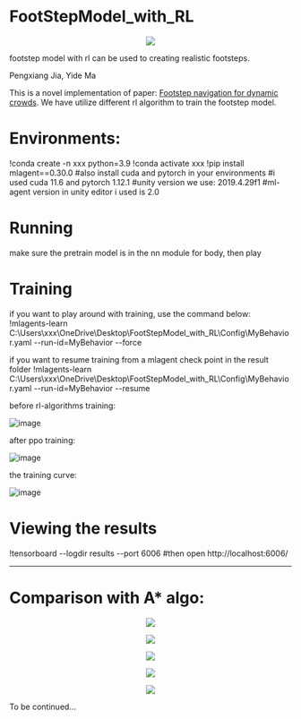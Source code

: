 # FootStepModel_with_RL

<p align="center">
  <img src="./Demo/footstep.gif" />
</p>

footstep model with rl can be used to creating realistic footsteps.

Pengxiang Jia, Yide Ma

This is a novel implementation of paper: [Footstep navigation for dynamic crowds](https://people.cs.rutgers.edu/~mk1353/pdfs/footstep-navigation.pdf).
We have utilize different rl algorithm to train the footstep model.

# Environments: 
!conda create -n xxx python=3.9
!conda activate xxx
!pip install mlagent==0.30.0
#also install cuda and pytorch in your environments
#i used cuda 11.6 and pytorch 1.12.1
#unity version we use: 2019.4.29f1
#ml-agent version in unity editor i used is 2.0

# Running
make sure the pretrain model is in the nn module for body, then play

# Training
if you want to play around with training, use the command below:
!mlagents-learn C:\Users\xxx\OneDrive\Desktop\FootStepModel_with_RL\Config\MyBehavior.yaml --run-id=MyBehavior --force

if you want to resume training from a mlagent check point in the result folder
!mlagents-learn C:\Users\xxx\OneDrive\Desktop\FootStepModel_with_RL\Config\MyBehavior.yaml --run-id=MyBehavior --resume


before rl-algorithms training:

![image](./Demo/old.gif)

after ppo training:

![image](./Demo/1.gif)


the training curve:

![image](./Demo/loss.png)

# Viewing the results
!tensorboard --logdir results --port 6006
#then open http://localhost:6006/

----------------------

# Comparison with A* algo:

<p align="center">
  <img src="./Demo/top/1.png" />
</p>

<p align="center">
  <img src="./Demo/top/2.png" />
</p>

<p align="center">
  <img src="./Demo/top/3.png" />
</p>

<p align="center">
  <img src="./Demo/firstperson/1.png" />
</p>

<p align="center">
  <img src="./Demo/firstperson/2.png" />
</p>

To be continued...



